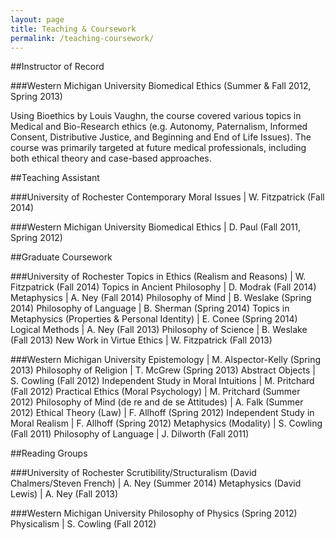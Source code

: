 ```yaml
---
layout: page
title: Teaching & Coursework
permalink: /teaching-coursework/
---
```


##Instructor of Record

###Western Michigan University
Biomedical Ethics (Summer & Fall 2012, Spring 2013)

Using Bioethics by Louis Vaughn, the course covered various topics in Medical and Bio-Research ethics (e.g. Autonomy, Paternalism, Informed Consent, Distributive Justice, and Beginning and End of Life Issues). The course was primarily targeted at future medical professionals, including both ethical theory and case-based approaches.

##Teaching Assistant

###University of Rochester
Contemporary Moral Issues | W. Fitzpatrick (Fall 2014)

###Western Michigan University
Biomedical Ethics | D. Paul (Fall 2011, Spring 2012)

##Graduate Coursework

###University of Rochester
Topics in Ethics (Realism and Reasons) | W. Fitzpatrick (Fall 2014)
Topics in Ancient Philosophy | D. Modrak (Fall 2014)
Metaphysics | A. Ney (Fall 2014)
Philosophy of Mind | B. Weslake (Spring 2014)
Philosophy of Language | B. Sherman (Spring 2014)
Topics in Metaphysics (Properties & Personal Identity) | E. Conee (Spring 2014)
Logical Methods | A. Ney (Fall 2013)
Philosophy of Science | B. Weslake (Fall 2013)
New Work in Virtue Ethics | W. Fitzpatrick (Fall 2013)

###Western Michigan University
Epistemology | M. Alspector-Kelly (Spring 2013)
Philosophy of Religion | T. McGrew (Spring 2013)
Abstract Objects | S. Cowling (Fall 2012)
Independent Study in Moral Intuitions | M. Pritchard (Fall 2012)
Practical Ethics (Moral Psychology) | M. Pritchard (Summer 2012)
Philosophy of Mind (de re and de se Attitudes) | A. Falk (Summer 2012)
Ethical Theory (Law) | F. Allhoff (Spring 2012)
Independent Study in Moral Realism | F. Allhoff (Spring 2012)
Metaphysics (Modality) | S. Cowling (Fall 2011)
Philosophy of Language | J. Dilworth (Fall 2011)

##Reading Groups

###University of Rochester
Scrutibility/Structuralism (David Chalmers/Steven French) | A. Ney (Summer 2014)
Metaphysics (David Lewis) | A. Ney (Fall 2013)

###Western Michigan University
Philosophy of Physics (Spring 2012)
Physicalism | S. Cowling (Fall 2012)